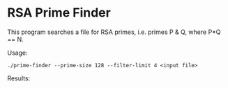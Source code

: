 # RSA Prime Finder

This program searches a file for RSA primes, i.e. primes P & Q, where P*Q == N.

Usage:
```
./prime-finder --prime-size 128 --filter-limit 4 <input file>
```

Results:
```

```
